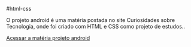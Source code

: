 #html-css

O projeto android é uma matéria postada no site Curiosidades sobre Tecnologia, onde foi criado com HTML e CSS como projeto de estudos..

<a href="https://miguelsantosdev.github.io/repositorio-projetoandroid/indexprojetoandroid.html">Acessar a matéria projeto android</a>

